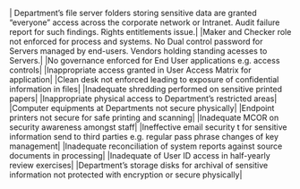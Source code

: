 | Department’s file server folders storing sensitive data are granted “everyone” access across the corporate network or Intranet. Audit failure report for such findings. Rights entitlements issue.| 
|Maker and Checker role not enforced for process and systems. No Dual control password for Servers managed by end-users. Vendors holding standing acesses to Servers.|
|No governance enforced for End User applications e.g. access controls|
|Inappropriate access granted in User Access Matrix for application|
|Clean desk not enforced leading to exposure of confidential information in files|
|Inadequate shredding performed on sensitive printed papers|
|Inappropriate physical access to Department’s restricted areas|
|Computer equipments at Departments not secure physically|
|Endpoint printers not secure for safe printing and scanning|
|Inadequate MCOR on security awareness amongst staff|
|Ineffective email security t for sensitive information send to third parties e.g. regular pass phrase changes of key management|
|Inadequate reconciliation of system reports against source documents in processing|
|Inadequate of User ID access in half-yearly review exercises|
|Department’s storage disks for archival of sensitive information not protected with encryption or secure physically|

